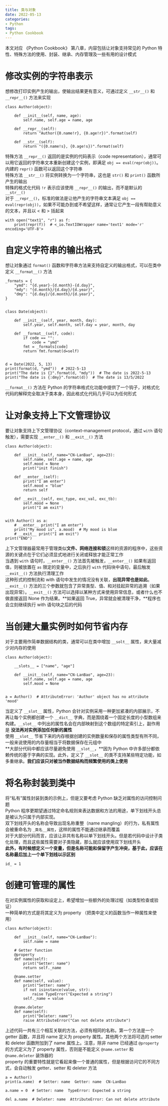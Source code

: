 ```yaml
---
title: 类与对象
date: 2022-05-13
categories: 
- Python
tags:
- Python Cookbook
---
```



本文对应 《Python Cookbook》 第八章，内容包括让对象支持常见的 Python 特性、特殊方法的使用、封装、继承、内存管理及一些有用的设计模式

#  修改实例的字符串表示
想修改打印实例产生的输出，使输出结果更有意义，可通过定义 `__str__()` 和 `__repr__()` 方法来实现
```
class Author(object):

    def __init__(self, name, age):
        self.name, self.age = name, age

    def __repr__(self):
        return "Author({0.name!r}, {0.age!r})".format(self)

    def __str__(self):
        return "({0.name!s}, {0.age!s})".format(self)

```

特殊方法 `__repr__()` 返回的是实例的代码表示（code representation），通常可以用它返回的字符串文本重新创建这个实例，即满足 `obj == eval(repr(obj))`。内建的 `repr()` 函数可以返回这个字符串  
特殊方法 `__str__()` 将实例转换为一个字符串，这也是 `str()` 和 `print()` 函数所产生的输出  
特殊的格式化代码 `!r` 表示应该使用 `__repr__()` 的输出，而不是默认的 `__str__()`  
对于 `__repr__()`，标准的做法是让他产生的字符串文本满足 `obj == eval(repr(obj))`，如果不可能办到或不希望这样，通常让它产生一段有帮助意义的文本，并且以 < 和 > 括起来
```
with open("text1", "r") as f:
    print(repr(f))  # <_io.TextIOWrapper name='text1' mode='r' encoding='UTF-8'>
```


# 自定义字符串的输出格式
想让对象通过 `format()` 函数和字符串方法来支持自定义的输出格式，可以在类中定义 `__format__()` 方法
```
_formats = {
    "ymd": "{d.year}-{d.month}-{d.day}",
    "mdy": "{d.month}/{d.day}/{d.year}",
    "dmy": "{d.day}/{d.month}/{d.year}",
}


class Date(object):

    def __init__(self, year, month, day):
        self.year, self.month, self.day = year, month, day

    def __format__(self, code):
        if code == "":
            code = "ymd"
        fmt = _formats[code]
        return fmt.format(d=self)


d = Date(2022, 5, 13)
print(format(d, "ymd"))  # 2022-5-13
print("The date is {}".format(d, "mdy"))  # The date is 2022-5-13
print("The date is {:dmy}".format(d))  # The date is 13/5/2022

```

`__format__()` 方法在 Python 的字符串格式化功能中提供了一个钩子，对格式化代码的解释完全取决于类本身，因此格式化代码几乎可以为任何形式


# 让对象支持上下文管理协议
要让对象支持上下文管理协议（context-management protocol，通过 `with` 语句触发），需要实现 `__enter__()` 和 `__exit__()` 方法
```
class Author(object):

    def __init__(self, name="CN-LanBao", age=23):
        self.name, self.age = name, age
        self.mood = None
        print("init finish")

    def __enter__(self):
        print("I am enter")
        self.mood = "blue"
        return self

    def __exit__(self, exc_type, exc_val, exc_tb):
        self.mood = None
        print("I am exit")


with Author() as a:
    # __enter__ print("I am enter")
    print("My mood is", a.mood)  # My mood is blue
    # __exit__ print("I am exit")
print("END")

```
上下文管理器最常用于管理类似**文件、网络连接和锁**这样的资源的程序中，这些资源的关键点在于它们必须显式地进行关闭或释放才能正常工作  
当遇到 `with` 语句时，`__enter__()` 方法首先被触发，`__enter__()` 如果有返回值，则被放置在 `as` 限定的变量中，之后执行 `with` 代码块中语句，最后触发 `__exit__()` 方法执行清理工作  
这种形式的控制流和 with 语句中发生的情况没有关联，**出现异常也是如此**。`__exit__()` 方法的三个参数就包含了异常类型、值、和对挂起异常的追溯（如果出现异常）。`__exit__()` 方法可以选择以某种方式来使用异常信息，或者什么也不做直接返回 None 作为结果。**如果返回 True，异常就会被清理干净，**程序也会立刻继续执行 with 语句块之后的代码  


# 当创建大量实例时如何节省内存
对于主要用作简单数据结构的类，通常可以在类中增加 `__solt__` 属性，来大量减少对内存的使用
```
class Author(object):

    __slots__ = ["name", "age"]

    def __init__(self, name="CN-LanBao", age=23):
        self.name, self.age = name, age
        self.mood = None


a = Author()  # AttributeError: 'Author' object has no attribute 'mood'
```
当定义了 `__slot__` 属性，Python 会针对实例采用一种更加紧凑的内部展示，不再让每个实例都创建一个 `__dict__` 字典，而是围绕着一个固定长度的小型数组来构建。`__slot__` 中列出的属性名会在内部映射到这个数组的特定索引上，副作用是 **没法再对实例添加任何新的属性**  
使用 `__slot__` 节省下来的内存根据创建的实例数量和保存的属性类型有所不同，一般来说使用的内存量相当于将数据保存在元组中  
**大部分代码中都应该尽量避免使用 `__slot__`，**因为 Python 中许多部分都依赖传统的基于字典的实现。此外，定义了 `__slot__` 的类不支持某些特定功能，如多重继承。**我们应该只对被当作数据结构而频繁使用的类上使用**


# 将名称封装到类中
将“私有”属性封装到类的示例上，但是又要考虑 Python 缺乏对属性的访问控制问题  
Python 程序更期望通过特定命名规则来表达数据和方法的用途，单下划线开头总是被认为只属于内部实现。  
双下划线开头的名称会导致出现名称重整（name mangling）的行为，私有属性会被重命名为 `_类名__属性`，这样的属性不能通过继承而覆盖  
对于大部分代码而言，应该让非共有名称以单下划线开头。但是若代码中设计子类化处理，而且这些属性需要对子类隐藏，那么就应该使用双下划线开头  
**此外，有时候想定义一个变量，但是名称可能和保留字产生冲突，基于此，应该在名称最后加上一个单下划线以示区别**
```
id_ = 1
```


# 创建可管理的属性
在对实例属性的获取和设定上，希望增加一些额外的处理过程（如类型检查或验证）  
一种简单的方式是将其定义为 property （把类中定义的函数当作一种属性来使用）
```
class Author(object):

    def __init__(self, name="CN-LanBao"):
        self.name = name

    # Getter function
    @property
    def name(self):
        print("Getter: name")
        return self._name

    @name.setter
    def name(self, value):
        print("Setter: name")
        if not isinstance(value, str):
            raise TypeError("Expected a string")
        self._name = value

    @name.deleter
    def name(self):
        print("Deleter: name")
        raise AttributeError("Can not delete attribute")

```
上述代码一共有三个相互关联的方法，必须有相同的名称。第一个方法是一个 getter 函数，并且将 name 定义为 property 属性。其他两个方法将可选的 setter 和 deleter 函数附加到了 name 属性上。注意，除非 name 已经通过 `@property` 的方式定义为了 property 属性，否则是不能定义 `@name.setter` 和 `@name.deleter` 装饰器的  
property 的重要特性就是它看起来像一个普通的属性，但是根据访问它的不同方式，会自动触发 getter、setter 和 deleter 方法
```
a = Author()
print(a.name)  # Setter: name  Getter: name  CN-LanBao

a.name = 0  # Setter: name  TypeError: Expected a string

del a.name  # Deleter: name  AttributeError: Can not delete attribute

```
